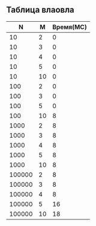 ## Таблица влаовла
|      N |      M | Время(МС) |
|--------|--------|-----------|
|     10 |      2 |         0 |
|     10 |      3 |         0 |
|     10 |      4 |         0 |
|     10 |      5 |         0 |
|     10 |     10 |         0 |
|    100 |      2 |         0 |
|    100 |      3 |         0 |
|    100 |      5 |         0 |
|    100 |     10 |         8 |
|   1000 |      2 |         8 |
|   1000 |      3 |         8 |
|   1000 |      4 |         8 |
|   1000 |      5 |         8 |
|   1000 |     10 |         8 |
| 100000 |      2 |         8 |
| 100000 |      3 |         8 |
| 100000 |      4 |         8 |
| 100000 |      5 |        16 |
| 100000 |     10 |        18 |
